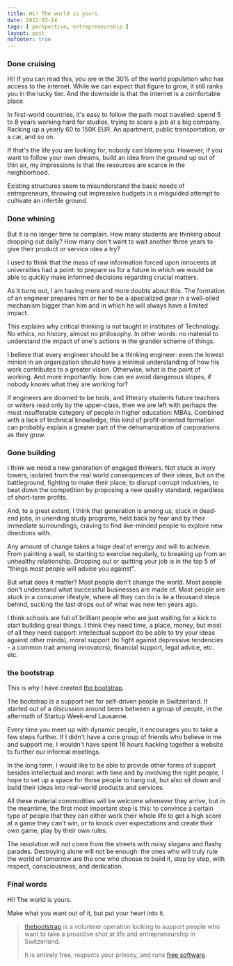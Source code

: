 ```yaml
---
title: Hi! The world is yours.
date: 2012-03-14
tags: [ perspective, entrepreneurship ]
layout: post
nofooter: true
---
```


### Done cruising

Hi! If you can read this, you are in the 30% of the world population who has
access to the internet. While we can expect that figure to grow, it still ranks
you in the lucky tier. And the downside is that the internet is a comfortable
place.

In first-world countries, it's easy to follow the path most travelled: spend
5 to 8 years working hard for studies, trying to score a job at a big company.
Racking up a yearly 60 to 150K EUR. An apartment, public transportation, or
a car, and so on.

If that's the life you are looking for, nobody can blame you. However, if you
want to follow your own dreams, build an idea from the ground up out of thin
air, my impressions is that the resources are scarce in the neighborhood.

Existing structures seem to misunderstand the basic needs of entrepreneurs,
throwing out impressive budgets in a misguided attempt to cultivate an infertile
ground.

### Done whining

But it is no longer time to complain. How many students are thinking about
dropping out daily? How many don't want to wait another three years to give their
product or service idea a try?

I used to think that the mass of raw information forced upon innocents at
universities had a point: to prepare us for a future in which we would be able
to quickly make informed decisions regarding crucial matters.

As it turns out, I am having more and more doubts about this. The formation
of an engineer prepares him or her to be a specialized gear in a well-oiled
mechanism bigger than him and in which he will always have a limited impact.

This explains why critical thinking is not taught in institutes of Technology.
No ethics, no history, almost no philosophy. In other words: no material to
understand the impact of one's actions in the grander scheme of things.

I believe that every engineer should be a thinking engineer: even the lowest
minion in an organization should have a minimal understanding of how his work
contributes to a greater vision. Otherwise, what is the point of working. And
more importantly: how can we avoid dangerous slopes, if nobody knows what they
are working for?

If engineers are doomed to be tools, and litterary students future teachers
or writers read only by the upper-class, then we are left with perhaps the most
insufferable category of people in higher education: MBAs. Combined with a lack
of technical knowledge, this kind of profit-oriented formation can probably
explain a greater part of the dehumanization of corporations as they grow.

### Gone building

I think we need a new generation of engaged thinkers. Not stuck in ivory towers,
isolated from the real world consequences of their ideas, but on the battleground,
fighting to make their place, to disrupt corrupt industries, to beat down the
competition by proposing a new quality standard, regardless of short-term profits.

And, to a great extent, I think that generation is among us, stuck in dead-end
jobs, in unending study programs, held back by fear and by their immediate
surroundings, craving to find like-minded people to explore new directions with.

Any amount of change takes a huge deal of energy and will to achieve. From painting
a wall, to starting to exercise regularly, to breaking up from an unhealthy
relationship. Dropping out or quitting your job is in the top 5 of "things most
people will advise you against".

But what does it matter? Most people don't change the world. Most people don't
understand what successful businesses are made of. Most people are stuck in a
consumer lifestyle, where all they can do is lie a thousand steps behind, sucking
the last drops out of what was new ten years ago.

I think schools are full of brilliant people who are just waiting for a kick
to start building great things. I think they need time, a place, money, but
most of all they need support: intellectual support (to be able to try your ideas
against other minds), moral support (to fight against depressive tendencies - a
common trait among innovators), financial support, legal advice, etc. etc.

### the bootstrap

This is why I have created [the bootstrap](http://thebootstrap.ch/).

The bootstrap is a support net for self-driven people in Switzerland.
It started out of a discussion around beers between a group of people, in the
aftermath of Startup Week-end Lausanne.

Every time you meet up with dynamic people, it encourages you to take a few
steps further. If I didn't have a core group of friends who believe in me and
support me, I wouldn't have spent 16 hours hacking together a website to
further our informal meetings.

In the long term, I would like to be able to provide other forms of support
besides intellectual and moral: with time and by involving the right people,
I hope to set up a space for those people to hang out, but also sit down
and build their ideas into real-world products and services.

All these material commodities will be welcome whenever they arrive, but
in the meantime, the first most important step is this: to convince a certain
type of people that they can either work their whole life to get a high score
at a game they can't win, or to knock over expectations and create their own
game, play by their own rules.

The revolution will not come from the streets with noisy slogans and flashy
parades. Destroying alone will not be enough: the ones who will truly rule
the world of tomorrow are the one who choose to build it, step by step,
with respect, consciousness, and dedication.

### Final words

Hi! The world is yours.

Make what you want out of it, but put your heart into it.

> [thebootstrap](http://thebootstrap.ch/) is a volunteer operation looking to support people
> who want to take a proactive shot at life and entrepreneurship
> in Switzerland.
> 
> It is entirely free, respects your privacy, and runs [free software](https://github.com/nddrylliog/thebootstrap).

